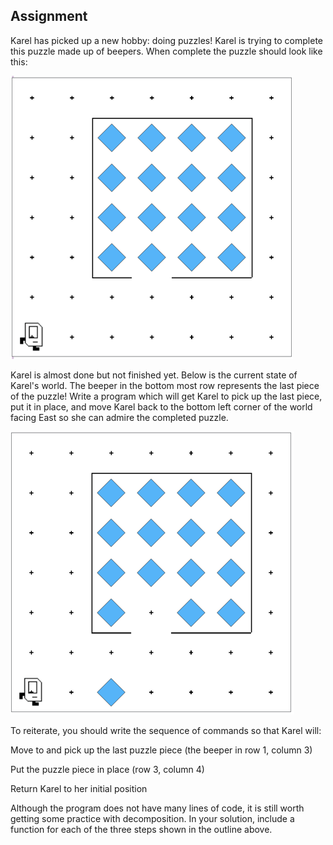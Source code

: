 ## Assignment
Karel has picked up a new hobby: doing puzzles! Karel is trying to complete this puzzle made up of beepers. When complete the puzzle should look like this:

![karel](image.png)

Karel is almost done but not finished yet. Below is the current state of Karel's world. The beeper in the bottom most row represents the last piece of the puzzle! Write a program which will get Karel to pick up the last piece, put it in place, and move Karel back to the bottom left corner of the world facing East so she can admire the completed puzzle.

![karel2](image-1.png)

To reiterate, you should write the sequence of commands so that Karel will:

Move to and pick up the last puzzle piece (the beeper in row 1, column 3)

Put the puzzle piece in place (row 3, column 4)

Return Karel to her initial position

Although the program does not have many lines of code, it is still worth getting some practice with decomposition. In your solution, include a function for each of the three steps shown in the outline above.